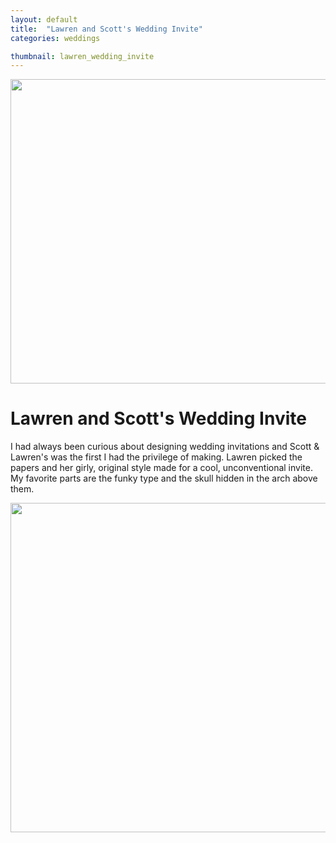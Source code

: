 ```yaml
---
layout: default
title:  "Lawren and Scott's Wedding Invite"
categories: weddings

thumbnail: lawren_wedding_invite
---
```


<img src="{{ site.baseurl}}/images/lawren_wedding_invite_01.jpg" width="790" height="487">

# Lawren and Scott's Wedding Invite

I had always been curious about designing wedding invitations and Scott & Lawren's was the first I had the privilege of making. Lawren picked the papers and her girly, original style made for a cool, unconventional invite. My favorite parts are the funky type and the skull hidden in the arch above them.

<img src="{{ site.baseurl}}/images/lawren_wedding_invite_02.jpg" width="790" height="527">
